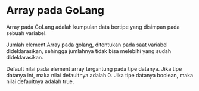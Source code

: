 # Array pada GoLang

Array pada GoLang adalah kumpulan data bertipe yang disimpan pada sebuah variabel.

Jumlah element Array pada golang, ditentukan pada saat variabel dideklarasikan, sehingga jumlahnya tidak bisa melebihi yang sudah dideklarasikan.

Default nilai pada element array tergantung pada tipe datanya. Jika tipe datanya int, maka nilai defaultnya adalah 0. Jika tipe datanya boolean, maka nilai defaultnya adalah true.
